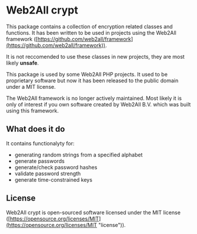 # Web2All crypt

This package contains a collection of encryption related classes and functions. It has been written to be used in projects using the Web2All framework ([https://github.com/web2all/framework](https://github.com/web2all/framework)).

It is not reccomended to use these classes in new projects, they are most likely **unsafe**.

This package is used by some Web2All PHP projects. It used to be proprietary software but now it has been released to the public domain under a MIT license.

The Web2All framework is no longer actively maintained. Most likely it is only of interest if you own software created by Web2All B.V. which was built using this framework.

## What does it do ##

It contains functionalyty for:

- generating random strings from a specified alphabet
- generate passwords
- generate/check password hashes
- validate password strength
- generate time-constrained keys

## License ##

Web2All crypt is open-sourced software licensed under the MIT license ([https://opensource.org/licenses/MIT](https://opensource.org/licenses/MIT "license")).
